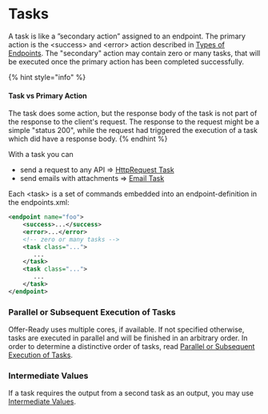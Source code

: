 # Tasks

A task is like a ”secondary action” assigned to an endpoint. The primary action is the \<success> and \<error> action described in [Types of Endpoints](../types-of-endpoints/). The "secondary" action may contain zero or many tasks, that will be executed once the primary action has been completed successfully.

{% hint style="info" %}
#### Task vs Primary Action

The task does some action, but the response body of the task is not part of the response to the client's request. The response to the request might be a simple "status 200", while the request had triggered the execution of a task which did have a response body.
{% endhint %}

With a task you can

* send a request to any API => [HttpRequest Task](httprequest-task.md)
* send emails with attachments => [Email Task](email-task.md)

Each \<task> is a set of commands embedded into an endpoint-definition in the endpoints.xml:

```xml
<endpoint name="foo">
    <success>...</success>
    <error>...</error>
    <!-- zero or many tasks -->
    <task class="...">
       ...
    </task>
    <task class="...">
       ...
    </task>
</endpoint>
```

### Parallel or Subsequent Execution of Tasks

Offer-Ready uses multiple cores, if available. If not specified otherwise, tasks are executed in parallel and will be finished in an arbitrary order. In order to determine a distinctive order of tasks, read [Parallel or Subsequent Execution of Tasks](parallel-or-subsequent-execution-of-tasks.md).

### Intermediate Values

If a task requires the output from a second task as an output, you may use [Intermediate Values](intermediate-values.md).
